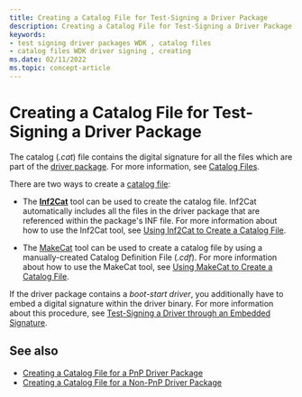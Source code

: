 ```yaml
---
title: Creating a Catalog File for Test-Signing a Driver Package
description: Creating a Catalog File for Test-Signing a Driver Package
keywords:
- test signing driver packages WDK , catalog files
- catalog files WDK driver signing , creating
ms.date: 02/11/2022
ms.topic: concept-article
---
```


# Creating a Catalog File for Test-Signing a Driver Package


The catalog (*.cat*) file contains the digital signature for all the files which are part of the [driver package](driver-packages.md). For more information, see [Catalog Files](catalog-files.md).

There are two ways to create a [catalog file](catalog-files.md):

-   The [**Inf2Cat**](../devtest/inf2cat.md) tool can be used to create the catalog file. Inf2Cat automatically includes all the files in the driver package that are referenced within the package's INF file. For more information about how to use the Inf2Cat tool, see [Using Inf2Cat to Create a Catalog File](using-inf2cat-to-create-a-catalog-file.md).

-   The [MakeCat](/windows/win32/seccrypto/makecat) tool can be used to create a catalog file by using a manually-created Catalog Definition File (*.cdf*). For more information about how to use the MakeCat tool, see [Using MakeCat to Create a Catalog File](using-makecat-to-create-a-catalog-file.md).

If the driver package contains a *boot-start driver*, you additionally have to embed a digital signature within the driver binary. For more information about this procedure, see [Test-Signing a Driver through an Embedded Signature](test-signing-a-driver-through-an-embedded-signature.md).

## See also

* [Creating a Catalog File for a PnP Driver Package](creating-a-catalog-file-for-a-pnp-driver-package.md)
* [Creating a Catalog File for a Non-PnP Driver Package](creating-a-catalog-file-for-a-non-pnp-driver-package.md)
